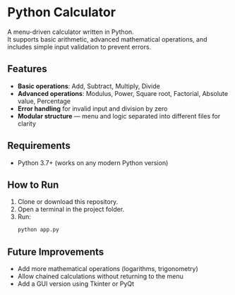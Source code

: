 # Python Calculator

A menu-driven calculator written in Python.  
It supports basic arithmetic, advanced mathematical operations, and includes simple input validation to prevent errors.

## Features
- **Basic operations**: Add, Subtract, Multiply, Divide  
- **Advanced operations**: Modulus, Power, Square root, Factorial, Absolute value, Percentage  
- **Error handling** for invalid input and division by zero  
- **Modular structure** — menu and logic separated into different files for clarity

## Requirements
- Python 3.7+ (works on any modern Python version)

## How to Run
1. Clone or download this repository.
2. Open a terminal in the project folder.
3. Run:
   ```bash
   python app.py

## Future Improvements
- Add more mathematical operations (logarithms, trigonometry)
- Allow chained calculations without returning to the menu
- Add a GUI version using Tkinter or PyQt
